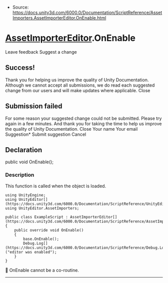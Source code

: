 * Source: https://docs.unity3d.com/6000.0/Documentation/ScriptReference/AssetImporters.AssetImporterEditor.OnEnable.html

#  [AssetImporterEditor](https://docs.unity3d.com/6000.0/Documentation/ScriptReference/AssetImporters.AssetImporterEditor.html).OnEnable
Leave feedback
Suggest a change
## Success!
Thank you for helping us improve the quality of Unity Documentation. Although we cannot accept all submissions, we do read each suggested change from our users and will make updates where applicable.
Close
## Submission failed
For some reason your suggested change could not be submitted. Please <a>try again</a> in a few minutes. And thank you for taking the time to help us improve the quality of Unity Documentation.
Close
Your name Your email Suggestion* Submit suggestion
Cancel
## Declaration
public void OnEnable(); 
### Description
This function is called when the object is loaded.
```
using UnityEngine;
using UnityEditor[](https://docs.unity3d.com/6000.0/Documentation/ScriptReference/UnityEditor.html);
using UnityEditor.AssetImporters;  
  
public class ExampleScript : AssetImporterEditor[](https://docs.unity3d.com/6000.0/Documentation/ScriptReference/AssetImporters.AssetImporterEditor.html)
{
    public override void OnEnable()
    {
        base.OnEnable();
        Debug.Log[](https://docs.unity3d.com/6000.0/Documentation/ScriptReference/Debug.Log.html)("editor was enabled");
    }
}

```

OnEnable cannot be a co-routine.
* * *
